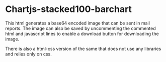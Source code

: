 # Chartjs-stacked100-barchart
This html generates a base64 encoded image that can be sent in mail reports. The image can also be saved by uncommenting the commented html and javascript lines to enable a download button for downloading the image.

There is also a html-css version of the same that does not use any libraries and relies only on css.
